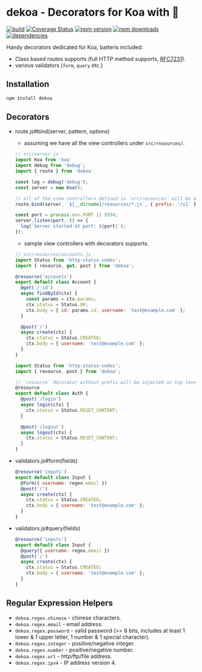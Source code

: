 # dekoa - Decorators for Koa with :revolving_hearts:

[![build](https://travis-ci.org/jimzhan/dekoa.svg?branch=master)](https://travis-ci.org/jimzhan/dekoa)
[![Coverage Status](https://coveralls.io/repos/github/jimzhan/dekoa/badge.svg)](https://coveralls.io/github/jimzhan/dekoa)
[![npm version](https://img.shields.io/npm/v/dekoa.svg?style=flat-square)](https://www.npmjs.com/package/dekoa)
[![npm downloads](https://img.shields.io/npm/dm/dekoa.svg?style=flat-square)](https://www.npmjs.com/package/dekoa)
[![dependencies](https://david-dm.org/jimzhan/dekoa.svg)](https://david-dm.org/jimzhan/dekoa.svg)


Handy decorators dedicated for Koa, batteris included:
* Class based routes supports (full HTTP method supports, [RFC7231](https://tools.ietf.org/html/rfc7231#section-4)).
* various validators (`form`, `query` etc.)

## Installation

```bash
npm install dekoa
```

## Decorators

* route.js#bind(server, pattern, options)

  - assuming we have all the view controllers under `src/resources/`.

  ```javascript
  // src/server.js
  import Koa from 'koa'
  import debug from 'debug';
  import { route } from 'dekoa'

  const log = debug('debug');
  const server = new Koa();

  // all of the view controllers defined in `src/resources` will be automatically registered.
  route.bind(server, `${__dirname}/resources/*.js`, { prefix: '/v1' });

  const port = process.env.PORT || 9394;
  server.listen(port, () => {
    log(`Server started at port: ${port}`);
  });
  ```

  - sample view controllers with decorators supports.

  ```javascript
  // src/resources/accounts.js
  import Status from 'http-status-codes';
  import { resource, get, post } from 'dekoa';

  @resource('accounts')
  export default class Account {
    @get('/:id')
    async findById(ctx) {
      const params = ctx.params;
      ctx.status = Status.OK;
      ctx.body = { id: params.id, username: 'test@example.com' };
    }

    @post('/')
    async create(ctx) {
      ctx.status = Status.CREATED;
      ctx.body = { username: 'test@example.com' };
    }
  }
  ```

  ```javascript
  import Status from 'http-status-codes';
  import { resource, post } from 'dekoa';

  // `resource` decorator without prefix will be injected as top level URL.
  @resource
  export default class Auth {
    @post('/login')
    async login(ctx) {
      ctx.status = Status.RESET_CONTENT;
    }

    @post('/logout')
    async logout(ctx) {
      ctx.status = Status.RESET_CONTENT;
    }
  }
  ```

* validators.js#form(fields)

  ```javascript
  @resource('inputs')
  export default class Input {
    @form({ username: regex.email })
    @post('/')
    async create(ctx) {
      ctx.status = Status.CREATED;
      ctx.body = { username: 'test@example.com' };
    }
  }
  ```

* validators.js#query(fields)

  ```javascript
  @resource('inputs')
  export default class Input {
    @query({ username: regex.email })
    @post('/')
    async create(ctx) {
      ctx.status = Status.CREATED;
      ctx.body = { username: 'test@example.com' };
    }
  }
  ```

## Regular Expression Helpers

- `dekoa.regex.chinese` - chinese characters.
- `dekoa.regex.email` - email address.
- `dekoa.regex.password` - valid password (>= 6 bits, includes at least 1 lower & 1 upper letter, 1 number & 1 special character).
- `dekoa.regex.integer` - positive/negative integer.
- `dekoa.regex.number` - positive/negative number.
- `dekoa.regex.url` - http/ftp/file address.
- `dekoa.regex.ipv4` - IP address version 4.

